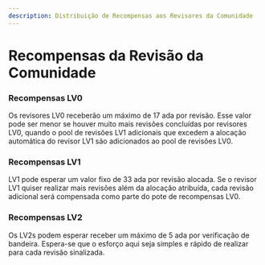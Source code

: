 ```yaml
---
description: Distribuição de Recompensas aos Revisores da Comunidade
---
```


# Recompensas da Revisão da Comunidade

### Recompensas LV0 <a href="#lv0-rewards" id="lv0-rewards"></a>

Os revisores LV0 receberão um máximo de 17 ada por revisão. Esse valor pode ser menor se houver muito mais revisões concluídas por revisores LV0, quando o pool de revisões LV1 adicionais que excedem a alocação automática do revisor LV1 são adicionados ao pool de revisões LV0.

### Recompensas LV1 <a href="#lv1-rewards" id="lv1-rewards"></a>

LV1 pode esperar um valor fixo de 33 ada por revisão alocada. Se o revisor LV1 quiser realizar mais revisões além da alocação atribuída, cada revisão adicional será compensada como parte do pote de recompensas LV0.

### Recompensas LV2 <a href="#lv2-rewards" id="lv2-rewards"></a>

Os LV2s podem esperar receber um máximo de 5 ada por verificação de bandeira. Espera-se que o esforço aqui seja simples e rápido de realizar para cada revisão sinalizada.
